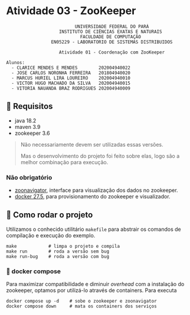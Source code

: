# Atividade 03 - ZooKeeper

```plaintext
                          UNIVERSIDADE FEDERAL DO PARÁ
                    INSTITUTO DE CIÊNCIAS EXATAS E NATURAIS
                            FACULDADE DE COMPUTAÇÃO
                 EN05229 - LABORATORIO DE SISTEMAS DISTRIBUIDOS

                    Atividade 01 - Coordenação com ZooKeeper

Alunos:
  - CLARICE MENDES E MENDES        202004940022
  - JOSE CARLOS NORONHA FERREIRA   201804940020
  - MARCUS HURIEL LIRA LOUREIRO    202004940010
  - VICTOR HUGO MACHADO DA SILVA   202004940015
  - VITORIA NAUANDA BRAZ RODRIGUES 202004940009
```

## :toolbox: Requisitos

- java 18.2
- maven 3.9
- zookeeper 3.6

> Não necessariamente devem ser utilizadas essas versões.
>
> Mas o desenvolvimento do projeto foi feito sobre elas, logo são a melhor
> combinação para execução.

### Não obrigatório

- [zoonavigator](https://github.com/elkozmon/zoonavigator), interface para
visualização dos dados no zookeeper.
- [docker 27.5](https://docker.com), para provisionamento do zookeeper e visualizador.

## :rocket: Como rodar o projeto

Utilizamos o conhecido utilitário `makefile` para abstrair os comandos de
compilação e execução do exemplo.

```shell
make            # limpa o projeto e compila
make run        # roda a versão sem bug
make run-bug    # roda a versão com bug
```

### :whale: docker compose

Para maximizar compatibilidade e diminuir *overhead* com a instalação do
zookeeper, optamos por utilizá-lo através de containers. Para executa

```shell
docker compose up -d    # sobe o zookeeper e zoonavigator
docker compose down     # mata os containers dos serviços
```
